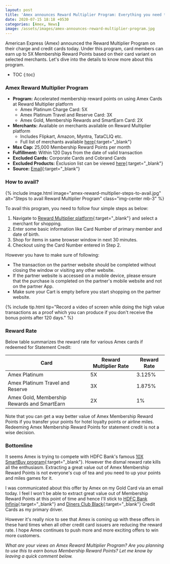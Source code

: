 ```yaml
---
layout: post
title: 'Amex announces Reward Multiplier Program: Everything you need to know'
date: 2020-07-15 18:18 +0530
categories: [Amex, News]
image: /assets/images/amex-announces-reward-multiplier-program.jpg
---
```


American Express (Amex) announced the Reward Multiplier Program on their charge and credit cards today. Under this program, card members can earn up to 5X Membership Reward Points based on their card variant on selected merchants. Let's dive into the details to know more about this program.

<!-- prettier-ignore -->
* TOC
{:toc}

### Amex Reward Multiplier Program

- **Program:** Accelerated membership reward points on using Amex Cards at Reward Multiplier platform
  - Amex Platinum Charge Card: 5X
  - Amex Platinum Travel and Reserve Card: 3X
  - Amex Gold, Membership Rewards and SmartEarn Card: 2X
- **Merchants:** Available on merchants available on Reward Multiplier platform
  - Includes Flipkart, Amazon, Myntra, TataCLIQ etc.
  - Full list of merchants available [here](https://www.americanexpress.com/in/benefits/rewards-program.html){:target="\_blank"}
- **Max Cap:** 25,000 Membership Reward Points per month
- **Fulfillment:** Within 120 Days from the date of valid transaction
- **Excluded Cards:** Corporate Cards and Cobrand Cards
- **Excluded Products:** Exclusion list can be viewed [here](https://www.americanexpress.com/in/benefits/rewards-program/terms-conditions.html){:target="\_blank"}
- **Source:** [Email](https://ebm.email.americanexpress.com/c/tag/hBfDr6QAQB6DpB92T1$NwLcPhdw/doc.html){:target="\_blank"}

### How to avail?

{% include image.html image="amex-reward-multiplier-steps-to-avail.jpg" alt="Steps to avail Reward Multiplier Program" class="img-center mb-3" %}

To avail this program, you need to follow four simple steps as below:

1. Navigate to [Reward Multiplier platform](https://www.americanexpress.com/in/benefits/rewards-program.html){:target="\_blank"} and select a merchant for shopping.
2. Enter some basic information like Card Number of primary member and date of birth.
3. Shop for items in same browser window in next 30 minutes.
4. Checkout using the Card Number entered in Step 2.

However you have to make sure of following:

- The transaction on the partner website should be completed without closing the window or visiting any other website.
- If the partner website is accessed on a mobile device, please ensure that the purchase is completed on the partner's mobile website and not on the partner App.
- Make sure your Cart is empty before you start shopping on the partner website.

{% include tip.html tip="Record a video of screen while doing the high value transactions as a proof which you can produce if you don't receive the bonus points after 120 days." %}

### Reward Rate

Below table summarizes the reward rate for various Amex cards if redeemed for Statement Credit:

<table class="table" style="display: block;overflow-x: auto;">
 <thead class="thead-dark">
 <tr>
   <th scope="col"> Card</th>
   <th scope="col"> Reward Multiplier Rate</th>
   <th scope="col"> Reward Rate</th>
 </tr>
 </thead>
 <tbody>
 <tr>
   <td> Amex Platinum </td>
   <td> 5X </td>
   <td> 3.125% </td>
 </tr>
   <tr>
   <td> Amex Platinum Travel and Reserve</td>
   <td> 3X </td>
   <td> 1.875% </td>
 </tr>
 <tr>
   <td> Amex Gold, Membership Rewards and SmartEarn </td>
   <td> 2X </td>
   <td> 1% </td>
 </tr>
 </tbody>
</table>

Note that you can get a way better value of Amex Membership Reward Points if you transfer your points for hotel loyalty points or airline miles. Redeeming Amex Membership Reward Points for statement credit is not a wise decision.

### Bottomline

It seems Amex is trying to compete with HDFC Bank's famous [10X SmartBuy program](/hdfc-smartbuy-10x-program-major-devaluation-from-june-2020/){:target="\_blank"}. However the dismal reward rate kills all the enthusiasm. Extracting a great value out of Amex Membership Reward Points is not everyone's cup of tea and you need to up your points and miles games for it.

I was communicated about this offer by Amex on my Gold Card via an email today. I feel I won't be able to extract great value out of Membership Reward Points at this point of time and hence I'll stick to [HDFC Bank Infinia](/hdfc-bank-infinia-credit-card-review/){:target="\_blank"} and [Diners Club Black](/hdfc-diners-club-black-credit-card-review/){:target="\_blank"} Credit Cards as my primary driver.

However it's really nice to see that Amex is coming up with these offers in these hard times when all other credit card issuers are reducing the reward rate. I hope Amex continues to push more and more exciting offers to win more customers.

_What are your views on Amex Reward Multiplier Program? Are you planning to use this to earn bonus Membership Reward Points? Let me know by leaving a quick comment below._
